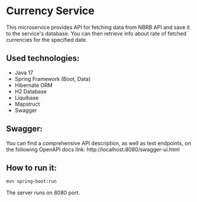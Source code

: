 # Currency Service
This microservice provides API for fetching data from NBRB API and save it to the service's database. You can then retrieve info about rate of fetched currencies for the specified date.

## Used technologies:
- Java 17
- Spring Framework (Boot, Data)
- Hibernate ORM
- H2 Database
- Liquibase
- Mapstruct
- Swagger

## Swagger:
You can find a comprehensive API description, as well as test endpoints, on the following OpenAPI docs link:
http://localhost:8080/swagger-ui.html

## How to run it:
```sh
mvn spring-boot:run
```
The server runs on 8080 port.